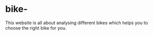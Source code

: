 # bike-
This website is all about analysing different bikes which helps you to choose the right bike for you.
